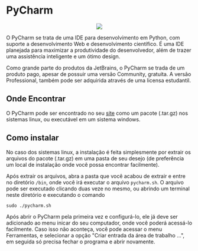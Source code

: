 # PyCharm

<div style="text-align:center"><img src="https://upload.wikimedia.org/wikipedia/commons/thumb/a/a1/PyCharm_Logo.svg/1024px-PyCharm_Logo.svg.png" /></div>


O PyCharm se trata de uma IDE para desenvolvimento em Python, com suporte a desenvolvimento Web e desenvolvimento científico. É uma IDE planejada para maximizar a produtividade do desenvolvedor, além de trazer uma assistência inteligente e um ótimo design.

Como grande parte do produtos da JetBrains, o PyCharm se trada de um produto pago, apesar de possuir uma versão Community, gratuita. A versão Professional, também pode ser adquirida através de uma licensa estudantil.

## Onde Encontrar

<p>O PyCharm pode ser encontrado no seu <a href="https://www.jetbrains.com/pt-br/pycharm/download" target="_blank">site</a> como um pacote (.tar.gz) nos sistemas linux, ou executável em um sistema windows.</p>

## Como instalar

No caso dos sistemas linux, a instalação é feita simplesmente por extrair os arquivos do pacote (.tar.gz) em uma pasta de seu desejo (de preferência um local de instalação onde você possa encontrar facilmente).

Após extrair os arquivos, abra a pasta que você acabou de extrair e entre no diretório `/bin`, onde você irá executar o arquivo `pycharm.sh`. O arquivo pode ser executado clicando duas veze no mesmo, ou abrindo um terminal neste diretório e executando o comando

```
sudo ./pycharm.sh
```

Após abrir o PyCharm pela primeira vez e configurá-lo, ele já deve ser adicionado ao menu inicar do seu computador, onde você poderá acessá-lo facilmente. Caso isso não aconteça, você pode acessar o menu Ferramentas, e selecionar a opção "Criar entrada da área de trabalho ...", em seguida só precisa fechar o programa e abrir novamente.
